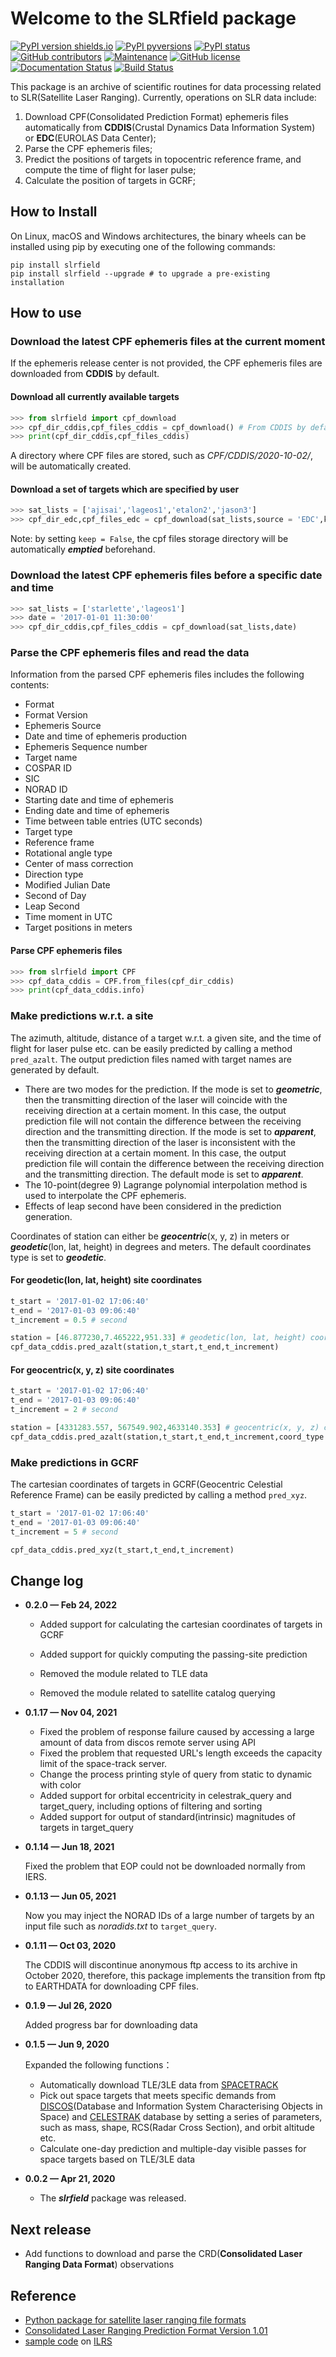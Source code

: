 # Welcome to the SLRfield package

[![PyPI version shields.io](https://img.shields.io/pypi/v/slrfield.svg)](https://pypi.python.org/pypi/slrfield/) [![PyPI pyversions](https://img.shields.io/pypi/pyversions/slrfield.svg)](https://pypi.python.org/pypi/slrfield/) [![PyPI status](https://img.shields.io/pypi/status/slrfield.svg)](https://pypi.python.org/pypi/slrfield/) [![GitHub contributors](https://img.shields.io/github/contributors/lcx366/SLRfield.svg)](https://GitHub.com/lcx366/SLRfield/graphs/contributors/) [![Maintenance](https://img.shields.io/badge/Maintained%3F-yes-green.svg)](https://GitHub.com/lcx366/SLRfield/graphs/commit-activity) [![GitHub license](https://img.shields.io/github/license/lcx366/SLRfield.svg)](https://github.com/lcx366/SLRfield/blob/master/LICENSE) [![Documentation Status](https://readthedocs.org/projects/pystmos/badge/?version=latest)](http://slrfield.readthedocs.io/?badge=latest) [![Build Status](https://travis-ci.org/lcx366/SLRfield.svg?branch=master)](https://travis-ci.org/lcx366/SLRfield)

This package is an archive of scientific routines for data processing related to SLR(Satellite Laser Ranging). 
Currently, operations on SLR data include:

1. Download CPF(Consolidated Prediction Format) ephemeris files automatically from **CDDIS**(Crustal Dynamics Data Information System) or **EDC**(EUROLAS Data Center);
2. Parse the CPF ephemeris files;
3. Predict the positions of targets in topocentric reference frame, and compute the time of flight for laser pulse;
4. Calculate the position of targets in GCRF;

## How to Install

On Linux, macOS and Windows architectures, the binary wheels can be installed using pip by executing one of the following commands:

```
pip install slrfield
pip install slrfield --upgrade # to upgrade a pre-existing installation
```

## How to use

### Download the latest CPF ephemeris files at the current moment

If the ephemeris release center is not provided, the CPF ephemeris files are downloaded from **CDDIS** by default.

#### Download all currently available targets

```python
>>> from slrfield import cpf_download
>>> cpf_dir_cddis,cpf_files_cddis = cpf_download() # From CDDIS by default;
>>> print(cpf_dir_cddis,cpf_files_cddis)
```

A directory where CPF files are stored, such as *CPF/CDDIS/2020-10-02/*, will be automatically created.

#### Download a set of targets which are specified by user

```python
>>> sat_lists = ['ajisai','lageos1','etalon2','jason3']
>>> cpf_dir_edc,cpf_files_edc = cpf_download(sat_lists,source = 'EDC',keep=False) # From EDC
```

Note: by setting `keep = False`, the cpf files storage directory will be automatically ***emptied*** beforehand.

### Download the latest CPF ephemeris files before a specific date and time

```python
>>> sat_lists = ['starlette','lageos1']
>>> date = '2017-01-01 11:30:00'
>>> cpf_dir_cddis,cpf_files_cddis = cpf_download(sat_lists,date)
```

### Parse the CPF ephemeris files and read the data

Information from the parsed CPF ephemeris files includes the following contents:

- Format
- Format Version
- Ephemeris Source
- Date and time of ephemeris production
- Ephemeris Sequence number
- Target name
- COSPAR ID
- SIC
- NORAD ID
- Starting date and time of ephemeris
- Ending date and time of ephemeris
- Time between table entries (UTC seconds)
- Target type
- Reference frame
- Rotational angle type
- Center of mass correction
- Direction type
- Modified Julian Date
- Second of Day 
- Leap Second
- Time moment in UTC 
- Target positions in meters

#### Parse CPF ephemeris files

```python
>>> from slrfield import CPF
>>> cpf_data_cddis = CPF.from_files(cpf_dir_cddis)
>>> print(cpf_data_cddis.info)
```

### Make predictions w.r.t. a site

The azimuth, altitude, distance of a target w.r.t. a given site, and the time of flight for laser pulse etc. can be easily predicted by calling a method `pred_azalt`. The output prediction files named with target names are generated by default. 

- There are two modes for the prediction. If the mode is set to ***geometric***, then the transmitting direction of the laser will coincide with the receiving direction at a certain moment. In this case, the output prediction file will not contain the difference between the receiving direction and the transmitting direction. If the mode is set to ***apparent***, then the transmitting direction of the laser is inconsistent with the receiving direction at a certain moment. In this case, the output prediction file will contain the difference between the receiving direction and the transmitting direction. The default mode is set to ***apparent***.
- The 10-point(degree 9) Lagrange polynomial interpolation method is used to interpolate the CPF ephemeris.
- Effects of leap second have been considered in the prediction generation.

Coordinates of station can either be ***geocentric***(x, y, z) in meters or ***geodetic***(lon, lat, height) in degrees and meters. The default coordinates type is set to ***geodetic***.

#### For geodetic(lon, lat, height) site coordinates

```python
t_start = '2017-01-02 17:06:40'
t_end = '2017-01-03 09:06:40'
t_increment = 0.5 # second

station = [46.877230,7.465222,951.33] # geodetic(lon, lat, height) coordinates in degrees and meters by default
cpf_data_cddis.pred_azalt(station,t_start,t_end,t_increment)
```

#### For geocentric(x, y, z) site coordinates

```python
t_start = '2017-01-02 17:06:40'
t_end = '2017-01-03 09:06:40'
t_increment = 2 # second

station = [4331283.557, 567549.902,4633140.353] # geocentric(x, y, z) coordinates in meters
cpf_data_cddis.pred_azalt(station,t_start,t_end,t_increment,coord_type = 'geocentric',mode='geometric')
```

### Make predictions in GCRF

The cartesian coordinates of targets in GCRF(Geocentric Celestial Reference Frame) can be easily predicted by calling a method `pred_xyz`.

```python
t_start = '2017-01-02 17:06:40'
t_end = '2017-01-03 09:06:40'
t_increment = 5 # second

cpf_data_cddis.pred_xyz(t_start,t_end,t_increment)
```

## Change log

- **0.2.0 — Feb 24, 2022**
  
  - Added support for calculating the cartesian coordinates of targets in GCRF
  
  - Added support for quickly computing the passing-site prediction 
  
  - Removed the module related to TLE data
  
  - Removed the module related to satellite catalog querying 

- **0.1.17 — Nov 04,  2021**
  
  - Fixed the problem of response failure caused by accessing a large amount of data from discos remote server using API
  - Fixed the problem that requested URL's length exceeds the capacity limit of the space-track server.
  - Change the process printing style of query from static to dynamic with color
  - Added support for orbital eccentricity in celestrak_query and target_query, including options of filtering and sorting
  - Added support for output of standard(intrinsic) magnitudes of targets in target_query

- **0.1.14 — Jun 18,  2021**
  
  Fixed the problem that EOP could not be downloaded normally from IERS.

- **0.1.13 — Jun 05,  2021**
  
  Now you may inject the NORAD IDs of a large number of targets by an input file such as *noradids.txt* to  `target_query`.

- **0.1.11 — Oct 03,  2020**
  
  The CDDIS will discontinue anonymous ftp access to its archive in October 2020, therefore, this package implements the transition from ftp to EARTHDATA for downloading CPF files.

- **0.1.9 — Jul 26,  2020**
  
  Added progress bar for downloading data

- **0.1.5 — Jun 9,  2020**
  
  Expanded the following functions：
  
  - Automatically download TLE/3LE data from [SPACETRACK](https://www.space-track.org)
  - Pick out space targets that meets specific demands from [DISCOS](https://discosweb.esoc.esa.int)(Database and Information System Characterising Objects in Space) and [CELESTRAK](https://celestrak.com) database by setting a series of parameters, such as mass, shape, RCS(Radar Cross Section), and orbit altitude etc.
  - Calculate one-day prediction and multiple-day visible passes for space targets based on TLE/3LE data

- **0.0.2 — Apr 21,  2020**
  
  - The ***slrfield*** package was released.

## Next release

- Add functions to download and parse the CRD(**Consolidated Laser Ranging Data Format**) observations

## Reference

- [Python package for satellite laser ranging file formats](https://github.com/dronir/SLRdata)
- [Consolidated Laser Ranging Prediction Format Version 1.01](https://ilrs.gsfc.nasa.gov/docs/2006/cpf_1.01.pdf)
- [sample code](https://ilrs.gsfc.nasa.gov/docs/2017/cpf_sample_code_v1.01d.tgz) on [ILRS](https://ilrs.gsfc.nasa.gov/data_and_products/formats/cpf.html)
  
  

